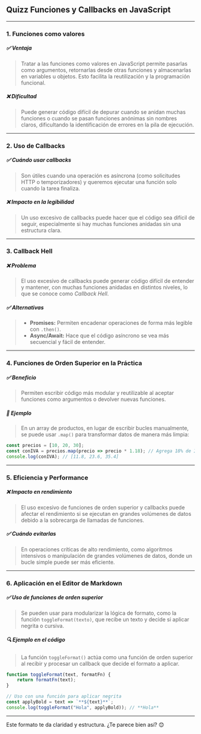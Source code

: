 
## Quizz Funciones y Callbacks en JavaScript 
---

### 1. **Funciones como valores**  
##### ✅ Ventaja  
> Tratar a las funciones como valores en JavaScript permite pasarlas como argumentos, retornarlas desde otras funciones y almacenarlas en variables u objetos. Esto facilita la reutilización y la programación funcional.  

##### ❌ Dificultad  
> Puede generar código difícil de depurar cuando se anidan muchas funciones o cuando se pasan funciones anónimas sin nombres claros, dificultando la identificación de errores en la pila de ejecución.  

---

### 2. **Uso de Callbacks**  
##### ✅ Cuándo usar callbacks  
> Son útiles cuando una operación es asíncrona (como solicitudes HTTP o temporizadores) y queremos ejecutar una función solo cuando la tarea finaliza.  

##### ❌ Impacto en la legibilidad  
> Un uso excesivo de callbacks puede hacer que el código sea difícil de seguir, especialmente si hay muchas funciones anidadas sin una estructura clara.  

---

### 3. **Callback Hell**  
##### ❌ Problema  
> El uso excesivo de callbacks puede generar código difícil de entender y mantener, con muchas funciones anidadas en distintos niveles, lo que se conoce como *Callback Hell*.  

##### ✅ Alternativas  
> - **Promises:** Permiten encadenar operaciones de forma más legible con `.then()`.  
> - **Async/Await:** Hace que el código asíncrono se vea más secuencial y fácil de entender.  

---

### 4. **Funciones de Orden Superior en la Práctica**  
##### ✅ Beneficio  
> Permiten escribir código más modular y reutilizable al aceptar funciones como argumentos o devolver nuevas funciones.  

##### 🎯 Ejemplo  
> En un array de productos, en lugar de escribir bucles manualmente, se puede usar `.map()` para transformar datos de manera más limpia:  

```js
const precios = [10, 20, 30];
const conIVA = precios.map(precio => precio * 1.18); // Agrega 18% de IVA
console.log(conIVA); // [11.8, 23.6, 35.4]
```

---

### 5. **Eficiencia y Performance**  
##### ❌ Impacto en rendimiento  
> El uso excesivo de funciones de orden superior y callbacks puede afectar el rendimiento si se ejecutan en grandes volúmenes de datos debido a la sobrecarga de llamadas de funciones.  

##### ✅ Cuándo evitarlas  
> En operaciones críticas de alto rendimiento, como algoritmos intensivos o manipulación de grandes volúmenes de datos, donde un bucle simple puede ser más eficiente.  

---

### 6. **Aplicación en el Editor de Markdown**  
##### ✅ Uso de funciones de orden superior  
> Se pueden usar para modularizar la lógica de formato, como la función `toggleFormat(texto)`, que recibe un texto y decide si aplicar negrita o cursiva.  

##### 🔍 Ejemplo en el código  
> La función `toggleFormat()` actúa como una función de orden superior al recibir y procesar un callback que decide el formato a aplicar.  

```js
function toggleFormat(text, formatFn) {
    return formatFn(text);
}

// Uso con una función para aplicar negrita
const applyBold = text => `**${text}**`;
console.log(toggleFormat("Hola", applyBold)); // **Hola**
```

---

Este formato te da claridad y estructura. ¿Te parece bien así? 😊

